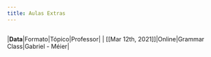 ```yaml
---
title: Aulas Extras
---
```


## 
|**Data**|Formato|Tópico|Professor|
| [[Mar 12th, 2021]]|Online|Grammar Class|Gabriel - Méier|
